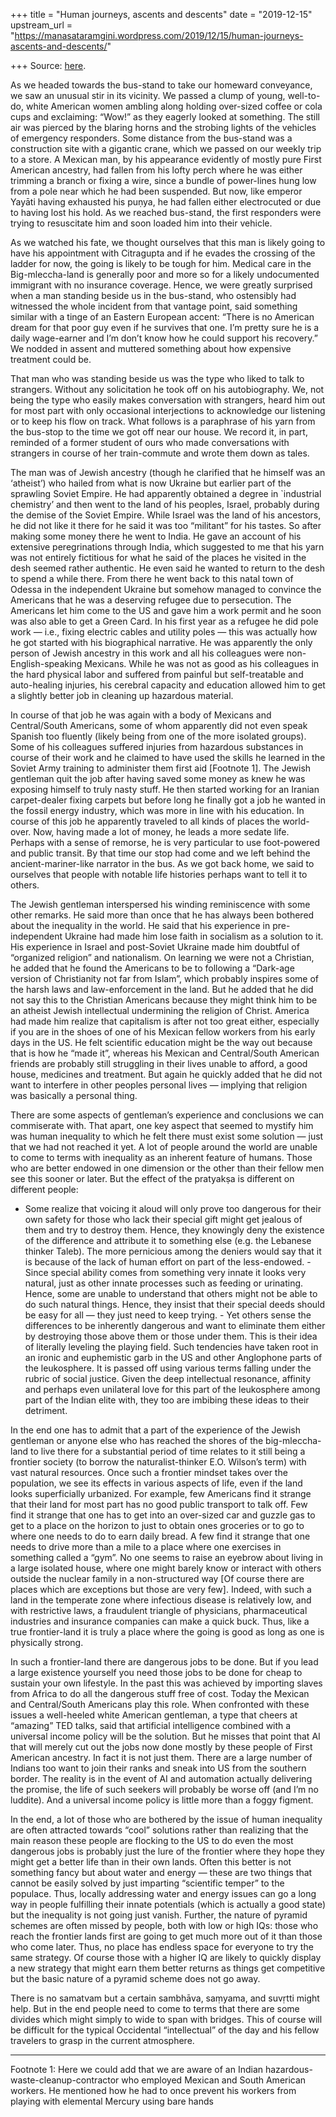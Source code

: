 +++
title = "Human journeys, ascents and descents"
date = "2019-12-15"
upstream_url = "https://manasataramgini.wordpress.com/2019/12/15/human-journeys-ascents-and-descents/"

+++
Source: [here](https://manasataramgini.wordpress.com/2019/12/15/human-journeys-ascents-and-descents/).

As we headed towards the bus-stand to take our homeward conveyance, we saw an unusual stir in its vicinity. We passed a clump of young, well-to-do, white American women ambling along holding over-sized coffee or cola cups and exclaiming: “Wow!” as they eagerly looked at something. The still air was pierced by the blaring horns and the strobing lights of the vehicles of emergency responders. Some distance from the bus-stand was a construction site with a gigantic crane, which we passed on our weekly trip to a store. A Mexican man, by his appearance evidently of mostly pure First American ancestry, had fallen from his lofty perch where he was either trimming a branch or fixing a wire, since a bundle of power-lines hung low from a pole near which he had been suspended. But now, like emperor Yayāti having exhausted his puṇya, he had fallen either electrocuted or due to having lost his hold. As we reached bus-stand, the first responders were trying to resuscitate him and soon loaded him into their vehicle.

As we watched his fate, we thought ourselves that this man is likely going to have his appointment with Citragupta and if he evades the crossing of the ladder for now, the going is likely to be tough for him. Medical care in the Big-mleccha-land is generally poor and more so for a likely undocumented immigrant with no insurance coverage. Hence, we were greatly surprised when a man standing beside us in the bus-stand, who ostensibly had witnessed the whole incident from that vantage point, said something similar with a tinge of an Eastern European accent: “There is no American dream for that poor guy even if he survives that one. I’m pretty sure he is a daily wage-earner and I’m don’t know how he could support his recovery.” We nodded in assent and muttered something about how expensive treatment could be.

That man who was standing beside us was the type who liked to talk to strangers. Without any solicitation he took off on his autobiography. We, not being the type who easily makes conversation with strangers, heard him out for most part with only occasional interjections to acknowledge our listening or to keep his flow on track. What follows is a paraphrase of his yarn from the bus-stop to the time we got off near our house. We record it, in part, reminded of a former student of ours who made conversations with strangers in course of her train-commute and wrote them down as tales.

The man was of Jewish ancestry (though he clarified that he himself was an ‘atheist’) who hailed from what is now Ukraine but earlier part of the sprawling Soviet Empire. He had apparently obtained a degree in \`industrial chemistry’ and then went to the land of his peoples, Israel, probably during the demise of the Soviet Empire. While Israel was the land of his ancestors, he did not like it there for he said it was too “militant” for his tastes. So after making some money there he went to India. He gave an account of his extensive peregrinations through India, which suggested to me that his yarn was not entirely fictitious for what he said of the places he visited in the desh seemed rather authentic. He even said he wanted to return to the desh to spend a while there. From there he went back to this natal town of Odessa in the independent Ukraine but somehow managed to convince the Americans that he was a deserving refugee due to persecution. The Americans let him come to the US and gave him a work permit and he soon was also able to get a Green Card. In his first year as a refugee he did pole work — i.e., fixing electric cables and utility poles — this was actually how he got started with his biographical narrative. He was apparently the only person of Jewish ancestry in this work and all his colleagues were non-English-speaking Mexicans. While he was not as good as his colleagues in the hard physical labor and suffered from painful but self-treatable and auto-healing injuries, his cerebral capacity and education allowed him to get a slightly better job in cleaning up hazardous material.

In course of that job he was again with a body of Mexicans and Central/South Americans, some of whom apparently did not even speak Spanish too fluently (likely being from one of the more isolated groups). Some of his colleagues suffered injuries from hazardous substances in course of their work and he claimed to have used the skills he learned in the Soviet Army training to administer them first aid \[Footnote 1\]. The Jewish gentleman quit the job after having saved some money as knew he was exposing himself to truly nasty stuff. He then started working for an Iranian carpet-dealer fixing carpets but before long he finally got a job he wanted in the fossil energy industry, which was more in line with his education. In course of this job he apparently traveled to all kinds of places the world-over. Now, having made a lot of money, he leads a more sedate life. Perhaps with a sense of remorse, he is very particular to use foot-powered and public transit. By that time our stop had come and we left behind the ancient-mariner-like narrator in the bus. As we got back home, we said to ourselves that people with notable life histories perhaps want to tell it to others.

The Jewish gentleman interspersed his winding reminiscence with some other remarks. He said more than once that he has always been bothered about the inequality in the world. He said that his experience in pre-independent Ukraine had made him lose faith in socialism as a solution to it. His experience in Israel and post-Soviet Ukraine made him doubtful of “organized religion” and nationalism. On learning we were not a Christian, he added that he found the Americans to be to following a “Dark-age version of Christianity not far from Islam”, which probably inspires some of the harsh laws and law-enforcement in the land. But he added that he did not say this to the Christian Americans because they might think him to be an atheist Jewish intellectual undermining the religion of Christ. America had made him realize that capitalism is after not too great either, especially if you are in the shoes of one of his Mexican fellow workers from his early days in the US. He felt scientific education might be the way out because that is how he “made it”, whereas his Mexican and Central/South American friends are probably still struggling in their lives unable to afford, a good house, medicines and treatment. But again he quickly added that he did not want to interfere in other peoples personal lives — implying that religion was basically a personal thing.

There are some aspects of gentleman’s experience and conclusions we can commiserate with. That apart, one key aspect that seemed to mystify him was human inequality to which he felt there must exist some solution — just that we had not reached it yet. A lot of people around the world are unable to come to terms with inequality as an inherent feature of humans. Those who are better endowed in one dimension or the other than their fellow men see this sooner or later. But the effect of the pratyakṣa is different on different people:

-   Some realize that voicing it aloud will only prove too dangerous for
    their own safety for those who lack their special gift might get
    jealous of them and try to destroy them. Hence, they knowingly deny
    the existence of the difference and attribute it to something else
    (e.g. the Lebanese thinker Taleb). The more pernicious among the
    deniers would say that it is because of the lack of human effort on
    part of the less-endowed. -   Since special ability comes from something very innate it looks very
    natural, just as other innate processes such as feeding or
    urinating. Hence, some are unable to understand that others might
    not be able to do such natural things. Hence, they insist that their
    special deeds should be easy for all — they just need to keep
    trying. -   Yet others sense the differences to be inherently dangerous and want
    to eliminate them either by destroying those above them or those
    under them. This is their idea of literally leveling the playing
    field. Such tendencies have taken root in an ironic and euphemistic
    garb in the US and other Anglophone parts of the leukosphere. It is
    passed off using various terms falling under the rubric of social
    justice. Given the deep intellectual resonance, affinity and perhaps
    even unilateral love for this part of the leukosphere among part of
    the Indian elite with, they too are imbibing these ideas to their
    detriment.

In the end one has to admit that a part of the experience of the Jewish gentleman or anyone else who has reached the shores of the big-mleccha-land to live there for a substantial period of time relates to it still being a frontier society (to borrow the naturalist-thinker E.O. Wilson’s term) with vast natural resources. Once such a frontier mindset takes over the population, we see its effects in various aspects of life, even if the land looks superficially urbanized. For example, few Americans find it strange that their land for most part has no good public transport to talk off. Few find it strange that one has to get into an over-sized car and guzzle gas to get to a place on the horizon to just to obtain ones groceries or to go to where one needs to do to earn daily bread. A few find it strange that one needs to drive more than a mile to a place where one exercises in something called a “gym”. No one seems to raise an eyebrow about living in a large isolated house, where one might barely know or interact with others outside the nuclear family in a non-structured way \[Of course there are places which are exceptions but those are very few\]. Indeed, with such a land in the temperate zone where infectious disease is relatively low, and with restrictive laws, a fraudulent triangle of physicians, pharmaceutical industries and insurance companies can make a quick buck. Thus, like a true frontier-land it is truly a place where the going is good as long as one is physically strong.

In such a frontier-land there are dangerous jobs to be done. But if you lead a large existence yourself you need those jobs to be done for cheap to sustain your own lifestyle. In the past this was achieved by importing slaves from Africa to do all the dangerous stuff free of cost. Today the Mexican and Central/South Americans play this role. When confronted with these issues a well-heeled white American gentleman, a type that cheers at “amazing” TED talks, said that artificial intelligence combined with a universal income policy will be the solution. But he misses that point that AI that will merely cut out the jobs now done mostly by these people of First American ancestry. In fact it is not just them. There are a large number of Indians too want to join their ranks and sneak into US from the southern border. The reality is in the event of AI and automation actually delivering the promise, the life of such seekers will probably be worse off (and I’m no luddite). And a universal income policy is little more than a foggy figment.

In the end, a lot of those who are bothered by the issue of human inequality are often attracted towards “cool” solutions rather than realizing that the main reason these people are flocking to the US to do even the most dangerous jobs is probably just the lure of the frontier where they hope they might get a better life than in their own lands. Often this better is not something fancy but about water and energy — these are two things that cannot be easily solved by just imparting “scientific temper” to the populace. Thus, locally addressing water and energy issues can go a long way in people fulfilling their innate potentials (which is actually a good state) but the inequality is not going just vanish. Further, the nature of pyramid schemes are often missed by people, both with low or high IQs: those who reach the frontier lands first are going to get much more out of it than those who come later. Thus, no place has endless space for everyone to try the same strategy. Of course those with a higher IQ are likely to quickly display a new strategy that might earn them better returns as things get competitive but the basic nature of a pyramid scheme does not go away.

There is no samatvam but a certain sambhāva, saṃyama, and suvṛtti might help. But in the end people need to come to terms that there are some divides which might simply to wide to span with bridges. This of course will be difficult for the typical Occidental “intellectual” of the day and his fellow travelers to grasp in the current atmosphere.

------------------------------------------------------------------------

Footnote 1: Here we could add that we are aware of an Indian hazardous-waste-cleanup-contractor who employed Mexican and South American workers. He mentioned how he had to once prevent his workers from playing with elemental Mercury using bare hands

